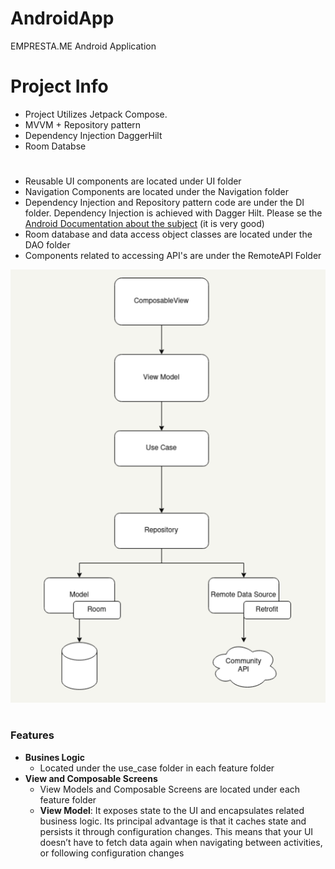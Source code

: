 # AndroidApp
EMPRESTA.ME Android Application


# Project Info

* Project Utilizes Jetpack Compose.
* MVVM + Repository pattern
* Dependency Injection DaggerHilt 
* Room Databse

#

* Reusable UI components are located under UI folder
* Navigation Components are located under the Navigation folder
* Dependency Injection and Repository pattern code are under the DI folder. Dependency Injection is achieved with Dagger Hilt. Please se the [Android Documentation about the subject](https://developer.android.com/training/dependency-injection/hilt-android) (it is very good)
* Room database and data access object classes are located under the DAO folder
* Components related to accessing API's are under the RemoteAPI Folder

<img src="images/Architecture.png">

# 
### Features
* **Busines Logic**
  * Located under the use_case folder in each feature folder
* **View and Composable Screens**
  * View Models and Composable Screens are located under each feature folder
  * **View Model**: It exposes state to the UI and encapsulates related business logic. Its principal advantage is that it caches state and persists it through configuration changes. This means that your UI doesn’t have to fetch data again when navigating between activities, or following configuration changes


